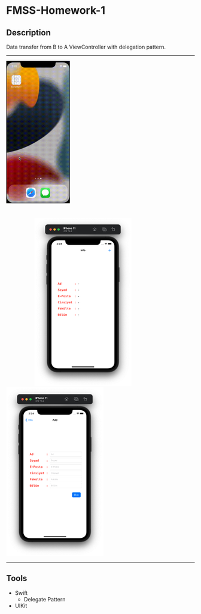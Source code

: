 # FMSS-Homework-1

## Description

Data transfer from B to A ViewController with delegation pattern.

---
<img style="margin-bottom: 35px" src="gif/App.gif" width="170px" height="380px"></img>
<img style="margin-left: 75px" src="images/1.png" width="260px" height="450px"></img>
<img src="images/2.png" width="260px" height="450px"></img>

---
## Tools
- Swift
    - Delegate Pattern
- UIKit

